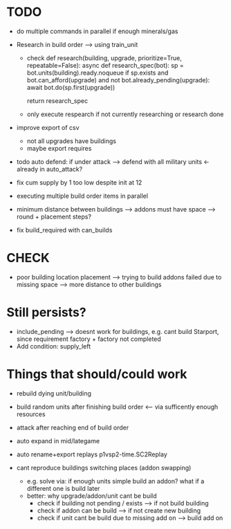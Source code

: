 # TODO

- do multiple commands in parallel if enough minerals/gas

- Research in build order --> using train_unit
	- check
	def research(building, upgrade, prioritize=True, repeatable=False):
		async def research_spec(bot):
			sp = bot.units(building).ready.noqueue
			if sp.exists and bot.can_afford(upgrade) and not bot.already_pending(upgrade):
				await bot.do(sp.first(upgrade))

		return research_spec
	- only execute respearch if not currently researching or research done 

- improve export of csv
  - not all upgrades have buildings
  - maybe export requires

-  todo auto defend: if under attack --> defend with all military units  <- already in auto_attack?

- fix cum supply by 1 too low despite init at 12

- executing multiple build order items in parallel

- minimum distance between buildings --> addons must have space --> round + placement steps?

- fix build_required with can_builds

# CHECK

- poor building location placement --> trying to build addons failed due to missing space --> more distance to other buildings


# Still persists?

- include_pending --> doesnt work for buildings, e.g. cant build Starport, since requirement factory + factory not completed
- Add condition: supply_left

# Things that should/could work

- rebuild dying unit/building
- build random units after finishing build order <-- via sufficently enough resources
- attack after reaching end of build order
- auto expand in mid/lategame
- auto rename+export replays p1vsp2-time.SC2Replay


- cant reproduce buildings switching places (addon swapping)
  - e.g. solve via: if enough units simple build an addon? what if a different one is build later
  - better: why upgrade/addon/unit cant be build 
    - check if building not pending / exists --> if not build building
    - check if addon can be build --> if not create new building
    - check if unit cant be build due to missing add on --> build add on